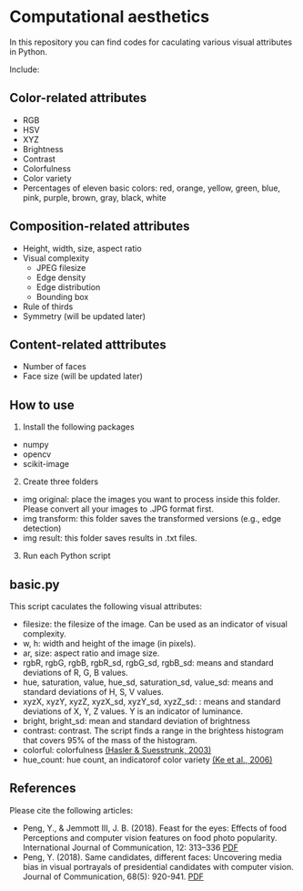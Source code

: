 # Computational aesthetics

In this repository you can find codes for caculating various visual attributes in Python.

Include:

## Color-related attributes
* RGB
* HSV
* XYZ
* Brightness
* Contrast
* Colorfulness
* Color variety
* Percentages of eleven basic colors: red, orange, yellow, green, blue, pink, purple, brown, gray, black, white

## Composition-related attributes
* Height, width, size, aspect ratio
* Visual complexity
  * JPEG filesize
  * Edge density
  * Edge distribution
  * Bounding box
* Rule of thirds
* Symmetry
(will be updated later)

## Content-related atttributes
* Number of faces
* Face size
(will be updated later)

## How to use
1. Install the following packages
* numpy
* opencv
* scikit-image

2. Create three folders
* img original: place the images you want to process inside this folder. Please convert all your images to .JPG format first.
* img transform: this folder saves the transformed versions (e.g., edge detection)
* img result: this folder saves results in .txt files.

3. Run each Python script

## basic.py
This script caculates the following visual attributes:
* filesize: the filesize of the image. Can be used as an indicator of visual complexity.
* w, h: width and height of the image (in pixels).
* ar, size: aspect ratio and image size.
* rgbR, rgbG, rgbB, rgbR_sd, rgbG_sd, rgbB_sd: means and standard deviations of R, G, B values.
* hue, saturation, value, hue_sd, saturation_sd, value_sd: means and standard deviations of H, S, V values.
* xyzX, xyzY, xyzZ, xyzX_sd, xyzY_sd, xyzZ_sd: : means and standard deviations of X, Y, Z values. Y is an indicator of luminance.
* bright, bright_sd: mean and standard deviation of brightness
* contrast: contrast. The script finds a range in the brightess histogram that covers 95% of the mass of the histogram.
* colorful: colorfulness [(Hasler & Suesstrunk, 2003)](https://www.spiedigitallibrary.org/conference-proceedings-of-spie/5007/0000/Measuring-colorfulness-in-natural-images/10.1117/12.477378.short?SSO=1)
* hue_count: hue count, an indicatorof color variety [(Ke et al., 2006)](https://ieeexplore.ieee.org/abstract/document/1640788)

## References
Please cite the following articles:
* Peng, Y., & Jemmott III, J. B. (2018). Feast for the eyes: Effects of food Perceptions and computer vision features on food photo popularity. International Journal of Communication, 12: 313–336 [PDF](https://ijoc.org/index.php/ijoc/article/view/6678)
* Peng, Y. (2018). Same candidates, different faces: Uncovering media bias in visual portrayals of presidential candidates with computer vision. Journal of Communication, 68(5): 920-941. [PDF](https://www.researchgate.net/profile/Yilang_Peng2/publication/328005872_Same_Candidates_Different_Faces_Uncovering_Media_Bias_in_Visual_Portrayals_of_Presidential_Candidates_with_Computer_Vision/links/5bb9a125a6fdcc9552d50673/Same-Candidates-Different-Faces-Uncovering-Media-Bias-in-Visual-Portrayals-of-Presidential-Candidates-with-Computer-Vision.pdf)
